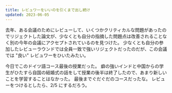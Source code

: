```yaml
---
title: レビュワーをいいのを引くまで出し続け
updated: 2023-06-05
---
```


去年、ある会議のためにレビューして、いくつかクリティカルな問題があったのでリジェクトした論文が、少なくとも自分の指摘した問題点は改善されることなく別の今年の会議にアクセプトされているのを見つけた。
少なくとも自分の参加したレビューラウンドでは全員一致で強いリジェクトだったのだが、この会議では "良い" レビュワーをひいたみたい。

今日でこのドイツ語コース最後の授業だった。
癖の強いインドと中国からの学生がひたすら自国の結婚式の話をして授業の後半は終了したので、あまり新しいことを学習することはなかった。
最後までぐだぐだのコースだったな。
レビューをつけるとしたら、2/5 にするだろう。
